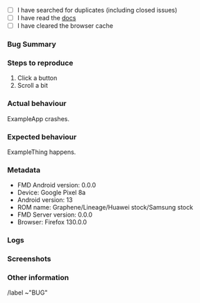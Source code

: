 - [ ] I have searched for duplicates (including closed issues)
- [ ] I have read the [docs](https://fmd-foss.org/docs/overview)
- [ ] I have cleared the browser cache

### Bug Summary

<!-- Summarise the bug -->

### Steps to reproduce

1. Click a button
2. Scroll a bit

### Actual behaviour

ExampleApp crashes.

### Expected behaviour

ExampleThing happens.

### Metadata

- FMD Android version: 0.0.0
- Device: Google Pixel 8a
- Android version: 13
- ROM name: Graphene/Lineage/Huawei stock/Samsung stock
- FMD Server version: 0.0.0
- Browser: Firefox 130.0.0

### Logs

<!-- Optionally provide a logcat or crash stacktrace
```
crash log
```
-->

### Screenshots

<!-- Optional -->

### Other information

<!-- Other things that you want to add -->

/label ~"BUG"
